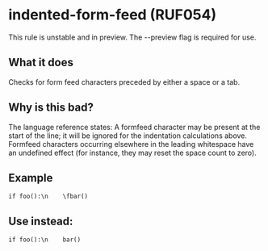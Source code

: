 # indented-form-feed (RUF054)
This rule is unstable and in preview. The --preview flag is required for use.
## What it does
Checks for form feed characters preceded by either a space or a tab.
## Why is this bad?
The language reference states:
A formfeed character may be present at the start of the line;
it will be ignored for the indentation calculations above.
Formfeed characters occurring elsewhere in the leading whitespace
have an undefined effect (for instance, they may reset the space count to zero).
## Example
```
if foo():\n    \fbar()
```
## Use instead:
```
if foo():\n    bar()
```